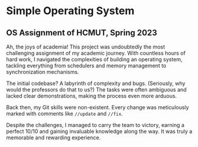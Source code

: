 # Simple Operating System
## OS Assignment of HCMUT, Spring 2023

Ah, the joys of academia! This project was undoubtedly the most challenging assignment of my academic journey. With countless hours of hard work, I navigated the complexities of building an operating system, tackling everything from schedulers and memory management to synchronization mechanisms.

The initial codebase? A labyrinth of complexity and bugs. (Seriously, why would the professors do that to us?) The tasks were often ambiguous and lacked clear demonstrations, making the process even more arduous.

Back then, my Git skills were non-existent. Every change was meticulously marked with comments like `//update` and `//fix`.

Despite the challenges, I managed to carry the team to victory, earning a perfect 10/10 and gaining invaluable knowledge along the way. It was truly a memorable and rewarding experience.

